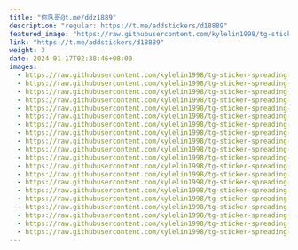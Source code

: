```yaml
---
title: "你队哥@t.me/ddz1889"
description: "regular: https://t.me/addstickers/d18889"
featured_image: "https://raw.githubusercontent.com/kylelin1998/tg-sticker-spreading-worldwide-images/main/img/d4db57f6-796f-4757-bd51-93e8acbc21b6.jpg"
link: "https://t.me/addstickers/d18889"
weight: 3
date: 2024-01-17T02:38:46+08:00
images:
  - https://raw.githubusercontent.com/kylelin1998/tg-sticker-spreading-worldwide-images/main/img/d4db57f6-796f-4757-bd51-93e8acbc21b6.jpg
  - https://raw.githubusercontent.com/kylelin1998/tg-sticker-spreading-worldwide-images/main/img/82b2fe82-2c03-42cc-a723-3a31c8ef5572.jpg
  - https://raw.githubusercontent.com/kylelin1998/tg-sticker-spreading-worldwide-images/main/img/66495a30-ef26-4963-8b24-56cca487fec1.jpg
  - https://raw.githubusercontent.com/kylelin1998/tg-sticker-spreading-worldwide-images/main/img/35c37d6c-4a7a-41e6-bfa6-add3ac19028c.jpg
  - https://raw.githubusercontent.com/kylelin1998/tg-sticker-spreading-worldwide-images/main/img/7d8aeefc-bebb-4520-8950-5e9c5772dd5e.jpg
  - https://raw.githubusercontent.com/kylelin1998/tg-sticker-spreading-worldwide-images/main/img/0aeeef18-a559-4ece-9732-3175e8adb1f6.jpg
  - https://raw.githubusercontent.com/kylelin1998/tg-sticker-spreading-worldwide-images/main/img/08f3846f-423e-4d7c-8d96-f854e1eef810.jpg
  - https://raw.githubusercontent.com/kylelin1998/tg-sticker-spreading-worldwide-images/main/img/aaefff2f-47db-47a2-8cce-f56641953dd7.jpg
  - https://raw.githubusercontent.com/kylelin1998/tg-sticker-spreading-worldwide-images/main/img/672ee691-fbb0-4a7f-a73f-9b63dc00e72f.jpg
  - https://raw.githubusercontent.com/kylelin1998/tg-sticker-spreading-worldwide-images/main/img/916e4daf-0923-4222-8d4e-c506b8886548.jpg
  - https://raw.githubusercontent.com/kylelin1998/tg-sticker-spreading-worldwide-images/main/img/aaace1da-0a4c-48c0-bbf7-bd519f233d32.jpg
  - https://raw.githubusercontent.com/kylelin1998/tg-sticker-spreading-worldwide-images/main/img/e35839d4-fa8e-46b2-bf12-efa7cb1082d0.jpg
  - https://raw.githubusercontent.com/kylelin1998/tg-sticker-spreading-worldwide-images/main/img/a198ca46-a3c2-46e6-96f5-7c95f40708a5.jpg
  - https://raw.githubusercontent.com/kylelin1998/tg-sticker-spreading-worldwide-images/main/img/c5329eda-e6b8-452f-a951-747febd27355.jpg
  - https://raw.githubusercontent.com/kylelin1998/tg-sticker-spreading-worldwide-images/main/img/59b981b0-2a54-4bfb-ac1e-ef16f16a2bef.jpg
  - https://raw.githubusercontent.com/kylelin1998/tg-sticker-spreading-worldwide-images/main/img/2419bf44-5f65-4744-9590-0d485b15d6b9.jpg
  - https://raw.githubusercontent.com/kylelin1998/tg-sticker-spreading-worldwide-images/main/img/91f9d494-2d6b-4cac-84e3-dae9fffe188f.jpg
  - https://raw.githubusercontent.com/kylelin1998/tg-sticker-spreading-worldwide-images/main/img/46439829-d5c2-49f1-8cb3-3d1a023f7472.jpg
  - https://raw.githubusercontent.com/kylelin1998/tg-sticker-spreading-worldwide-images/main/img/579b66d1-15a5-4892-9bc4-0d9c69f676f4.jpg
  - https://raw.githubusercontent.com/kylelin1998/tg-sticker-spreading-worldwide-images/main/img/67de9f0d-7e9d-4c45-9060-53813c9fd97d.jpg
---
```

